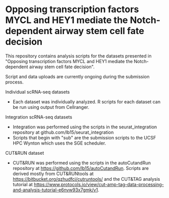 # Opposing transcription factors MYCL and HEY1 mediate the Notch-dependent airway stem cell fate decision

This repository contains analysis scripts for the datasets presented in "Opposing transcription factors MYCL and HEY1 mediate the Notch-dependent airway stem cell fate decision".

Script and data uploads are currently ongoing during the submission process.

Individual scRNA-seq datasets
  - Each dataset was individually analyzed. R scripts for each dataset can be run using output from Cellranger.

Integration scRNA-seq datasets
  - Integration was performed using the scripts in the seurat_integration repository at github.com/lb15/seurat_integration
  - Scripts that begin with "sub" are the submission scripts to the UCSF HPC Wynton which uses the SGE scheduler. 

CUT&RUN dataset
  - CUT&RUN was performed using the scripts in the autoCutandRun repository at https://github.com/lb15/autoCutandRun. Scripts are derived mostly from CUT&RUNtools at https://bitbucket.org/qzhudfci/cutruntools/ and the CUT&TAG analysis tutorial at https://www.protocols.io/view/cut-amp-tag-data-processing-and-analysis-tutorial-e6nvw93x7gmk/v1.
